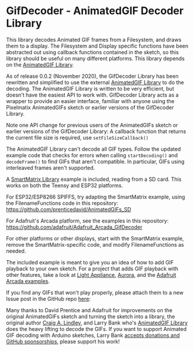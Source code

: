 GifDecoder - AnimatedGIF Decoder Library
========================================
This library decodes Animated GIF frames from a Filesystem, and draws them to a display.  The Filesystem and Display specific functions have been abstracted out using callback functions contained in the sketch, so this library should be useful on many different platforms.  This library depends on the [AnimatedGIF Library](https://github.com/bitbank2/AnimatedGIF).

As of release 0.0.2 (November 2020), the GifDecoder Library has been rewritten and simplified to use the external [AnimatedGIF Library](https://github.com/bitbank2/AnimatedGIF) to do the decoding.  The AnimatedGIF Library is written to be very efficient, but doesn't have the easiest API to work with.  GifDecoder Library acts as a wrapper to provide an easier interface, familiar with anyone using the Pixelmatix AnimatedGIFs sketch or earlier versions of the GifDecoder Library.

Note one API change for previous users of the AnimatedGIFs sketch or earlier versions of the GifDecoder Library: A callback function that returns the current file size is required, use `setFileSizeCallback()`

The AnimatedGIF Library can't decode all GIF types.  Follow the updated example code that checks for errors when calling `startDecoding()` and `decodeFrame()` to find GIFs that aren't compatible.  In particular, GIFs using interleaved frames aren't supported.

A [SmartMatrix Library](http://docs.pixelmatix.com/SmartMatrix/index.html) example is included, reading from a SD card.  This works on both the Teensy and ESP32 platforms.

For ESP32/ESP8266 SPIFFS, try adapting the SmartMatrix example, using the FilenameFunctions code in this repository: https://github.com/prenticedavid/AnimatedGIFs_SD

For Adafruit's Arcada platform, see the examples in this repository: https://github.com/adafruit/Adafruit_Arcada_GifDecoder

For other platforms or other displays, start with the SmartMatrix example, remove the SmartMatrix-specific code, and modify FilenameFunctions as needed.

The included example is meant to give you an idea of how to add GIF playback to your own sketch.  For a project that adds GIF playback with other features, take a look at [Light Appliance](https://github.com/CraigLindley/LightAppliance), [Aurora](https://github.com/pixelmatix/aurora), and the [Adafruit Arcada examples](https://github.com/adafruit/Adafruit_Arcada_GifDecoder/tree/master/examples).

If you find any GIFs that won't play properly, please attach them to a new Issue post in the GitHub repo [here](https://github.com/pixelmatix/AnimatedGIFs/issues):

Many thanks to David Prentice and Adafruit for improvements on the original AnimatedGIFs sketch and turning the sketch into a library, the original author [Craig A. Lindley](http://www.craigandheather.net/celelightappliance.html), and Larry Bank who's [AnimatedGIF Library](https://github.com/bitbank2/AnimatedGIF) does the heavy lifting to decode the GIFs.  If you want to support Animated GIF decoding with Arduino sketches, Larry Bank [accepts donations and GitHub sponsorships](https://github.com/bitbank2/AnimatedGIF), please support his work!
